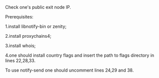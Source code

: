 Check one's public exit node IP.

Prerequisites:

1.install libnotify-bin or zenity;

2.install proxychains4;

3.install whois;

4.one should install country flags and insert the path to flags directory in lines 22,28,33.

To use notify-send one should uncomment lines 24,29 and 38.
